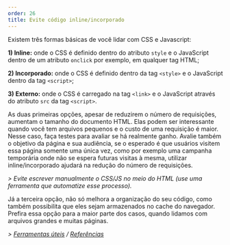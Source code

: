 ```yaml
---
order: 26
title: Evite código inline/incorporado
---
```


Existem três formas básicas de você lidar com CSS e Javascript:

**1) Inline:** onde o CSS é definido dentro do atributo `style` e o JavaScript dentro de um atributo `onclick` por exemplo, em qualquer tag HTML;

**2) Incorporado:** onde o CSS é definido dentro da tag `<style>` e o JavaScript dentro da tag `<script>`;

**3) Externo:** onde o CSS é carregado na tag `<link>` e o JavaScript através do atributo `src` da tag `<script>`.

As duas primeiras opções, apesar de reduzirem o número de requisições, aumentam o tamanho do documento HTML. Elas podem ser interessante quando você tem arquivos pequenos e o custo de uma requisição é maior. Nesse caso, faça testes para avaliar se há realmente ganho. Avalie também o objetivo da página e sua audiência, se o esperado é que usuários visitem essa página somente uma única vez, como por exemplo uma campanha temporária onde não se espera futuras visitas à mesma, utilizar inline/incorporado ajudará na redução do número de requisições.

*> Evite escrever manualmente o CSS/JS no meio do HTML (use uma ferramenta que automatize esse processo).*

Já a terceira opção, não só melhora a organização do seu código, como também possibilita que eles sejam armazenados no cache do navegador. Prefira essa opção para a maior parte dos casos, quando lidamos com arquivos grandes e muitas páginas.

*> [Ferramentas úteis](https://github.com/zenorocha/browser-diet/wiki/Tools#wiki-avoid-inlineembedded-code) / [Referências](https://github.com/zenorocha/browser-diet/wiki/References#wiki-avoid-inlineembedded-code)*
